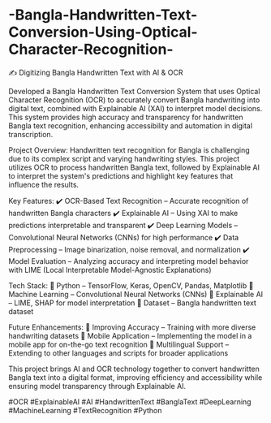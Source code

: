 # -Bangla-Handwritten-Text-Conversion-Using-Optical-Character-Recognition-

✍️ Digitizing Bangla Handwritten Text with AI & OCR

Developed a Bangla Handwritten Text Conversion System that uses Optical Character Recognition (OCR) to accurately convert Bangla handwriting into digital text, combined with Explainable AI (XAI) to interpret model decisions. This system provides high accuracy and transparency for handwritten Bangla text recognition, enhancing accessibility and automation in digital transcription.

Project Overview:
Handwritten text recognition for Bangla is challenging due to its complex script and varying handwriting styles. This project utilizes OCR to process handwritten Bangla text, followed by Explainable AI to interpret the system's predictions and highlight key features that influence the results.

Key Features:
✔️ OCR-Based Text Recognition – Accurate recognition of handwritten Bangla characters
✔️ Explainable AI – Using XAI to make predictions interpretable and transparent
✔️ Deep Learning Models – Convolutional Neural Networks (CNNs) for high performance
✔️ Data Preprocessing – Image binarization, noise removal, and normalization
✔️ Model Evaluation – Analyzing accuracy and interpreting model behavior with LIME (Local Interpretable Model-Agnostic Explanations)

Tech Stack:
🔹 Python – TensorFlow, Keras, OpenCV, Pandas, Matplotlib
🔹 Machine Learning – Convolutional Neural Networks (CNNs)
🔹 Explainable AI – LIME, SHAP for model interpretation
🔹 Dataset – Bangla handwritten text dataset

Future Enhancements:
🔹 Improving Accuracy – Training with more diverse handwriting datasets
🔹 Mobile Application – Implementing the model in a mobile app for on-the-go text recognition
🔹 Multilingual Support – Extending to other languages and scripts for broader applications

This project brings AI and OCR technology together to convert handwritten Bangla text into a digital format, improving efficiency and accessibility while ensuring model transparency through Explainable AI.

#OCR #ExplainableAI #AI #HandwrittenText #BanglaText #DeepLearning #MachineLearning #TextRecognition #Python


